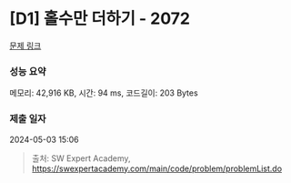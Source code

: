 # [D1] 홀수만 더하기 - 2072 

[문제 링크](https://swexpertacademy.com/main/code/problem/problemDetail.do?contestProbId=AV5QSEhaA5sDFAUq) 

### 성능 요약

메모리: 42,916 KB, 시간: 94 ms, 코드길이: 203 Bytes

### 제출 일자

2024-05-03 15:06



> 출처: SW Expert Academy, https://swexpertacademy.com/main/code/problem/problemList.do